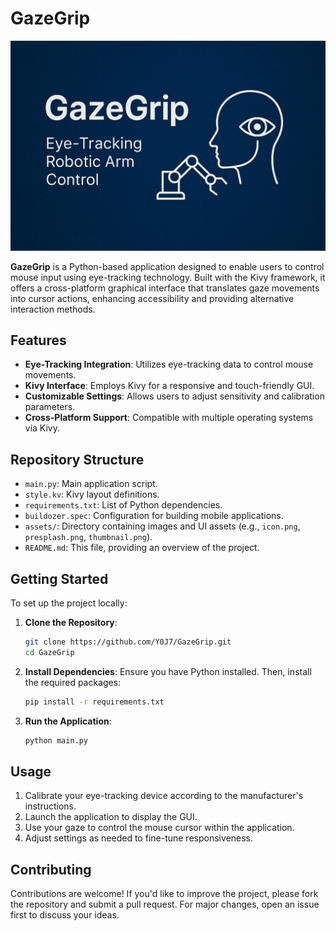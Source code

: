
# GazeGrip

![GazeGrip Thumbnail](assets/images/thumbnail.png)

**GazeGrip** is a Python-based application designed to enable users to control mouse input using eye-tracking technology. Built with the Kivy framework, it offers a cross-platform graphical interface that translates gaze movements into cursor actions, enhancing accessibility and providing alternative interaction methods.

## Features

- **Eye-Tracking Integration**: Utilizes eye-tracking data to control mouse movements.
- **Kivy Interface**: Employs Kivy for a responsive and touch-friendly GUI.
- **Customizable Settings**: Allows users to adjust sensitivity and calibration parameters.
- **Cross-Platform Support**: Compatible with multiple operating systems via Kivy.

## Repository Structure

- `main.py`: Main application script.
- `style.kv`: Kivy layout definitions.
- `requirements.txt`: List of Python dependencies.
- `buildozer.spec`: Configuration for building mobile applications.
- `assets/`: Directory containing images and UI assets (e.g., `icon.png`, `presplash.png`, `thumbnail.png`).
- `README.md`: This file, providing an overview of the project.

## Getting Started

To set up the project locally:

1. **Clone the Repository**:
   ```bash
   git clone https://github.com/Y0J7/GazeGrip.git
   cd GazeGrip
   ```

2. **Install Dependencies**:
   Ensure you have Python installed. Then, install the required packages:
   ```bash
   pip install -r requirements.txt
   ```

3. **Run the Application**:
   ```bash
   python main.py
   ```

## Usage

1. Calibrate your eye-tracking device according to the manufacturer's instructions.
2. Launch the application to display the GUI.
3. Use your gaze to control the mouse cursor within the application.
4. Adjust settings as needed to fine-tune responsiveness.

## Contributing

Contributions are welcome! If you'd like to improve the project, please fork the repository and submit a pull request. For major changes, open an issue first to discuss your ideas.
